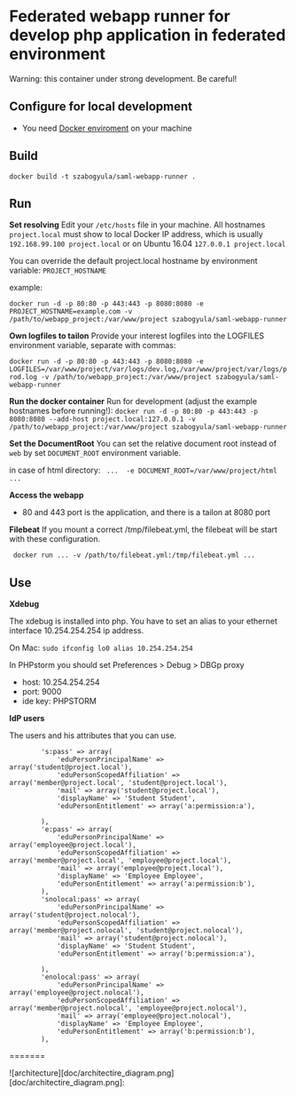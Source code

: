 Federated webapp runner for develop php application in federated environment
=============================================================================

Warning: this container under strong development. Be careful!

Configure for local development
--------------------------------

* You need [Docker enviroment](https://docker.com/toolbox) on your machine

Build
-----

`docker build -t szabogyula/saml-webapp-runner .`

Run
---

__Set resolving__
 Edit your `/etc/hosts` file in your machine. All hostnames `project.local` must show to local Docker IP address, which is usually `192.168.99.100 project.local` or on Ubuntu 16.04 `127.0.0.1 project.local`

You can override the default project.local hostname by environment variable: `PROJECT_HOSTNAME`

example:

`docker run -d -p 80:80 -p 443:443 -p 8080:8080 -e PROJECT_HOSTNAME=example.com -v /path/to/webapp_project:/var/www/project szabogyula/saml-webapp-runner`

__Own logfiles to tailon__
Provide your interest logfiles into the LOGFILES environment variable, separate with commas:

`docker run -d -p 80:80 -p 443:443 -p 8080:8080 -e LOGFILES=/var/www/project/var/logs/dev.log,/var/www/project/var/logs/prod.log -v /path/to/webapp_project:/var/www/project szabogyula/saml-webapp-runner`


__Run the docker container__
Run for development (adjust the example hostnames before running!): `docker run -d -p 80:80 -p 443:443 -p 8080:8080 --add-host project.local:127.0.0.1
 -v /path/to/webapp_project:/var/www/project szabogyula/saml-webapp-runner
 `

__Set the DocumentRoot__
You can set the relative document root instead of `web` by set `DOCUMENT_ROOT` environment variable.

in case of html directory:
` ...  -e DOCUMENT_ROOT=/var/www/project/html ...`

__Access the webapp__
* 80 and 443 port is the application, and there is a tailon at 8080 port

__Filebeat__
If you mount a correct /tmp/filebeat.yml, the filebeat will be start with these configuration.

` docker run ... -v /path/to/filebeat.yml:/tmp/filebeat.yml ...`

Use
---

__Xdebug__

The xdebug is installed into php. You have to set an alias to your ethernet interface 10.254.254.254 ip address.

On Mac: `sudo ifconfig lo0 alias 10.254.254.254`

In PHPstorm you should set
Preferences > Debug > DBGp proxy
* host: 10.254.254.254
* port: 9000
* ide key: PHPSTORM

__IdP users__

The users and his attributes that you can use.

```
        's:pass' => array(
            'eduPersonPrincipalName' => array('student@project.local'),
            'eduPersonScopedAffiliation' => array('member@project.local', 'student@project.local'),
            'mail' => array('student@project.local'),
            'displayName' => 'Student Student',
            'eduPersonEntitlement' => array('a:permission:a'),

        ),
        'e:pass' => array(
            'eduPersonPrincipalName' => array('employee@project.local'),
            'eduPersonScopedAffiliation' => array('member@project.local', 'employee@project.local'),
            'mail' => array('employee@project.local'),
            'displayName' => 'Employee Employee',
            'eduPersonEntitlement' => array('a:permission:b'),
        ),
        'snolocal:pass' => array(
            'eduPersonPrincipalName' => array('student@project.nolocal'),
            'eduPersonScopedAffiliation' => array('member@project.nolocal', 'student@project.nolocal'),
            'mail' => array('student@project.nolocal'),
            'displayName' => 'Student Student',
            'eduPersonEntitlement' => array('b:permission:a'),

        ),
        'enolocal:pass' => array(
            'eduPersonPrincipalName' => array('employee@project.nolocal'),
            'eduPersonScopedAffiliation' => array('member@project.nolocal', 'employee@project.nolocal'),
            'mail' => array('employee@project.nolocal'),
            'displayName' => 'Employee Employee',
            'eduPersonEntitlement' => array('b:permission:b'),
        ),
```
=======


![architecture][doc/architectire_diagram.png]
[doc/architectire_diagram.png]: 
